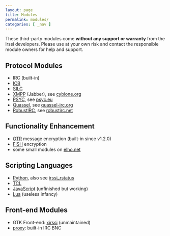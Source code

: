 ```yaml
---
layout: page
title: Modules
permalink: modules/
categories: [ _nav ]
---
```

These third-party modules come **without any support or warranty** from the Irssi developers. Please use at your own risk and contact the responsible module owners for help and support.

## Protocol Modules
* IRC (built-in)
* [ICB](https://github.com/jperkin/irssi-icb)
* [SILC](http://www.silcnet.org/)
* [XMPP](https://github.com/cdidier/irssi-xmpp/network) (Jabber), see [cybione.org](https://cybione.org/~irssi-xmpp/)
* [PSYC](https://github.com/electric-blue/irssyc), see [psyc.eu](https://psyc.eu/)
* [Quassel](https://github.com/phhusson/quassel-irssi), see [quassel-irc.org](https://quassel-irc.org/)
* [RobustIRC](https://github.com/robustirc/irssi-robustirc), see [robustirc.net](https://robustirc.net/)

## Functionality Enhancement
* [OTR](https://github.com/cryptodotis/irssi-otr) message encryption (built-in since v1.2.0)
* [FiSH](https://github.com/falsovsky/FiSH-irssi) encryption
* some small modules on [elho.net](http://www.elho.net/irc/irssi/)

## Scripting Languages
* [Python](https://github.com/irssi-import/irssi-python), also see [irssi_rstatus](https://github.com/danielrichman/irssi_rstatus#building-and-installing-irssi-python)
* [TCL](https://github.com/horgh/irssi-tcl)
* [JavaScript](http://anti.teamidiot.de/static/nei/*/Code/Irssi/irssi-gjs.tar) (unfinished but working)
* [Lua](https://github.com/ahf/irssi-lua) (useless infancy)

## Front-end Modules
* GTK Front-end: [xirssi](https://github.com/irssi-import/xirssi) (unmaintained)
* [proxy](/documentation/proxy/): built-in IRC BNC
